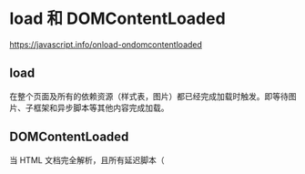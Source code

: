 # load 和 DOMContentLoaded
https://javascript.info/onload-ondomcontentloaded
## load 
在整个页面及所有的依赖资源（样式表，图片）都已经完成加载时触发。即等待图片、子框架和异步脚本等其他内容完成加载。
## DOMContentLoaded
当 HTML 文档完全解析，且所有延迟脚本（<script defer src="…"> 和 <script type="module">）下载和执行完毕后，
会触发 DOMContentLoaded 事件。 它不会等待图片、子框架和异步脚本等其他内容完成加载。

## 实践证明
DOMContentLoaded 的执行通常在 load之前
